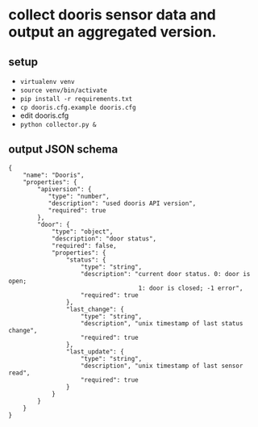 # collect dooris sensor data and output an aggregated version.

## setup
* `virtualenv venv`
* `source venv/bin/activate`
* `pip install -r requirements.txt`
* `cp dooris.cfg.example dooris.cfg`
* edit dooris.cfg
* `python collector.py &`

## output JSON schema

    {
        "name": "Dooris",
        "properties": {
            "apiversion": {
               "type": "number",
               "description": "used dooris API version",
               "required": true
            },
            "door": {
                "type": "object",
                "description": "door status",
                "required": false,
                "properties": {
                    "status": {
                        "type": "string",
                        "description": "current door status. 0: door is open;
                                        1: door is closed; -1 error",
                        "required": true
                    },
                    "last_change": {
                        "type": "string",
                        "description", "unix timestamp of last status change",
                        "required": true
                    },
                    "last_update": {
                        "type": "string",
                        "description", "unix timestamp of last sensor read",
                        "required": true
                    }
                }
            }
        }
    }
